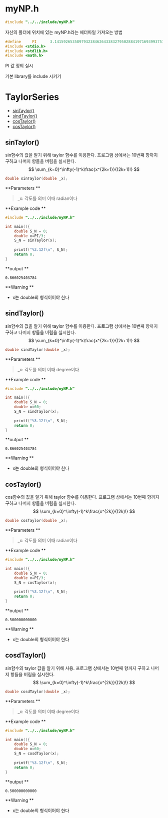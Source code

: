 # myNP.h

```c
#include "../../include/myNP.h"
```

자신의 폴더에 위치에 있는 myNP.h라는 헤더파일 가져오는 방법

```c
#define		PI		3.14159265358979323846264338327950288419716939937510582
#include <stdio.h>
#include <stdlib.h>
#include <math.h>
```

PI 값 정의 실시

기본 library를 include 시키기



# TaylorSeries

* [sinTaylor()](#sinTaylor())
* [sindTaylor()](#sindTaylor())
* [cosTaylor()](#cosTaylor())
* [cosTaylor()](#cosTaylor())

## sinTaylor()

sin함수의 값을 알기 위해 taylor 함수를 이용한다. 프로그램 상에서는 10번째 항까지 구하고 나머지 항들을 버림을 실시한다.
$$
\sum_{k=0}^\infty(-1)^k\frac{x^{2k+1}}{(2k+1)!}
$$


```c
double sinTaylor(double _x);
```

**Parameters ** 

> _x:  각도를 의미 이때 radian이다

**Example code **

```c
#include "../../include/myNP.h"

int main(){
    double S_N = 0;
    double x=PI/3;
	S_N = sinTaylor(x);
    
    printf("%3.12f\n", S_N);
    return 0;
}
```

**output **

```
0.866025403784
```

**Warning ** 

* x는 double의 형식이어야 한다



## sindTaylor()

sin함수의 값을 알기 위해 taylor 함수를 이용한다. 프로그램 상에서는 10번째 항까지 구하고 나머지 항들을 버림을 실시한다.
$$
\sum_{k=0}^\infty(-1)^k\frac{x^{2k+1}}{(2k+1)!}
$$


```c
double sindTaylor(double _x);
```

**Parameters ** 

> _x:  각도를 의미 이때 degree이다

**Example code **

```c
#include "../../include/myNP.h"

int main(){
    double S_N = 0;
    double x=60;
	S_N = sindTaylor(x);
    
    printf("%3.12f\n", S_N);
    return 0;
}
```

**output **

```
0.866025403784
```

**Warning ** 

* x는 double의 형식이어야 한다



## cosTaylor()

cos함수의 값을 알기 위해 taylor 함수를 이용한다. 프로그램 상에서는 10번째 항까지 구하고 나머지 항들을 버림을 실시한다.
$$
\sum_{k=0}^\infty(-1)^k\frac{x^{2k}}{(2k)!}
$$


```c
double cosTaylor(double _x);
```

**Parameters ** 

> _x:  각도를 의미 이때 radian이다

**Example code **

```c
#include "../../include/myNP.h"

int main(){
    double S_N = 0;
    double x=PI/3;
	S_N = cosTaylor(x);
    
    printf("%3.12f\n", S_N);
    return 0;
}
```

**output **

```
0.500000000000
```

**Warning ** 

* x는 double의 형식이어야 한다



## cosdTaylor()

sin함수의 taylor 값을 알기 위해 사용. 프로그램 상에서는 10번째 항까지 구하고 나머지 항들을 버림을 실시한다.
$$
\sum_{k=0}^\infty(-1)^k\frac{x^{2k}}{(2k)!}
$$


```c
double cosdTaylor(double _x);
```

**Parameters ** 

> _x:  각도를 의미 이때 degree이다

**Example code **

```c
#include "../../include/myNP.h"

int main(){
    double S_N = 0;
    double x=60;
	S_N = cosdTaylor(x);
    
    printf("%3.12f\n", S_N);
    return 0;
}
```

**output **

```
0.500000000000
```

**Warning ** 

* x는 double의 형식이어야 한다

